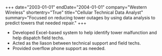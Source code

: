 +++
date="2003-01-01"
endDate="2004-01-01"
company="Western Wireless"
shortentry="True"
title="Cellular Technical Data Analyst"
summary="Focused on reducing tower outages by using data analysis to predict towers that needed repair."
+++
* Developed Excel-based system to help identify tower malfunction and help dispatch field techs.
* Acted as the liason between technical support and field techs.
* Provided overflow phone support as needed.
